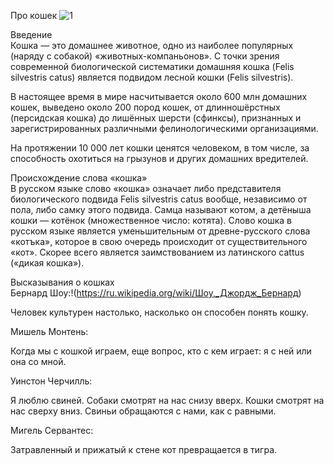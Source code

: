 Про кошек  ![1](https://github.com/Dizenax/-./assets/150991458/4434448e-8991-4be2-aaa3-82746f47d62e)

Введение  
Кошка — это домашнее животное, одно из наиболее популярных (наряду с собакой) «животных-компаньонов». С точки зрения современной биологической систематики домашняя кошка (Felis silvestris catus) является подвидом лесной кошки (Felis silvestris).  

В настоящее время в мире насчитывается около 600 млн домашних кошек, выведено около 200 пород кошек, от длинношёрстных (персидская кошка) до лишённых шерсти (сфинксы), признанных и зарегистрированных различными фелинологическими организациями.  

На протяжении 10 000 лет кошки ценятся человеком, в том числе, за способность охотиться на грызунов и других домашних вредителей.  

Происхождение слова «кошка»  
В русском языке слово «кошка» означает либо представителя биологического подвида Felis silvestris catus вообще, независимо от пола, либо самку этого подвида. Самца называют котом, а детёныша кошки — котёнок (множественное число: котята). Слово кошка в русском языке является уменьшительным от древне-русского слова «котъка», которое в свою очередь происходит от существительного «кот». Скорее всего является заимствованием из латинского cattus («дикая кошка»).  
  
Высказывания о кошках  
Бернард Шоу:!(https://ru.wikipedia.org/wiki/Шоу,_Джордж_Бернард)    
  
Человек культурен настолько, насколько он способен понять кошку.  
  
Мишель Монтень:  
  
Когда мы с кошкой играем, еще вопрос, кто с кем играет: я с ней или она со мной.  
  
Уинстон Черчилль:  
  
Я люблю свиней. Собаки смотрят на нас снизу вверх. Кошки смотрят на нас сверху вниз. Свиньи обращаются с нами, как с равными.  
  
Мигель Сервантес:  
  
Затравленный и прижатый к стене кот превращается в тигра.  
